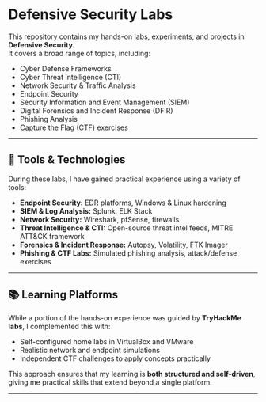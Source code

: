 # Defensive Security Labs

This repository contains my hands-on labs, experiments, and projects in **Defensive Security**.  
It covers a broad range of topics, including:

- Cyber Defense Frameworks  
- Cyber Threat Intelligence (CTI)  
- Network Security & Traffic Analysis  
- Endpoint Security  
- Security Information and Event Management (SIEM)  
- Digital Forensics and Incident Response (DFIR)  
- Phishing Analysis  
- Capture the Flag (CTF) exercises

---

## 🔧 Tools & Technologies
During these labs, I have gained practical experience using a variety of tools:

- **Endpoint Security:** EDR platforms, Windows & Linux hardening  
- **SIEM & Log Analysis:** Splunk, ELK Stack  
- **Network Security:** Wireshark, pfSense, firewalls  
- **Threat Intelligence & CTI:** Open-source threat intel feeds, MITRE ATT&CK framework  
- **Forensics & Incident Response:** Autopsy, Volatility, FTK Imager  
- **Phishing & CTF Labs:** Simulated phishing analysis, attack/defense exercises  

---

## 📚 Learning Platforms
While a portion of the hands-on experience was guided by **TryHackMe labs**, I complemented this with:

- Self-configured home labs in VirtualBox and VMware  
- Realistic network and endpoint simulations  
- Independent CTF challenges to apply concepts practically

This approach ensures that my learning is **both structured and self-driven**, giving me practical skills that extend beyond a single platform.

---
